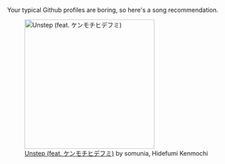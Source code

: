Your typical Github profiles are boring, so here's a song recommendation.
<figure><img width="300" height="300" src="https://i.scdn.co/image/ab67616d0000b27335039592172f3be9ba3b0cd3" alt="Unstep (feat. ケンモチヒデフミ)" /><figcaption align="center"><a href="https://open.spotify.com/track/107s213Zod3CYG3Dl6WuQp" target="_blank">Unstep (feat. ケンモチヒデフミ)</a> by somunia, Hidefumi Kenmochi</figcaption></figure>
